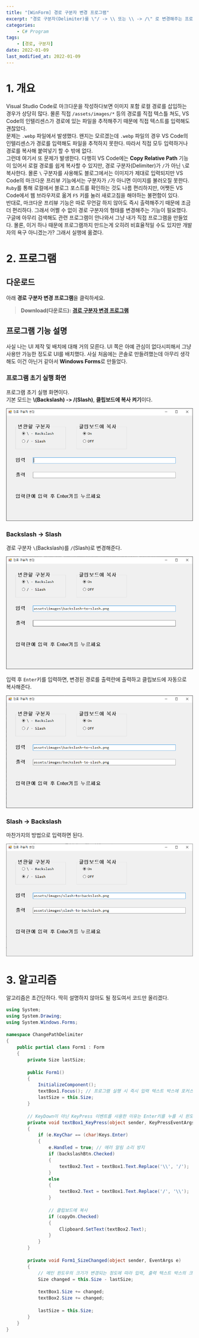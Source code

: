 ```yaml
---
title: "[WinForm] 경로 구분자 변경 프로그램"
excerpt: "경로 구분자(Delimiter)를 \"/ -> \\ 또는 \\ -> /\" 로 변경해주는 프로그램"
categories:
    - C# Program
tags:
    - [경로, 구분자]
date: 2022-01-09
last_modified_at: 2022-01-09
---
```


# 1. 개요

Visual Studio Code로 마크다운을 작성하다보면 이미지 포함 로컬 경로를 삽입하는 경우가 상당히 많다. 
몰론 직접 `/assets/images/*` 등의 경로를 직접 텍스틀 쳐도, VS Code의 인텔리센스가 경로에 있는 파일을 추적해주기 때문에 직접 텍스트를 입력해도 괜찮았다.  
문제는 `.webp` 파일에서 발생했다. 왠지는 모르겠는데 `.webp` 파일의 경우 VS Code의 인텔리센스가 경로를 입력해도 파일을 추적하지 못한다.
따라서 직접 모두 입력하거나 경로를 복사해 붙여넣기 할 수 밖에 없다.  
그런데 여기서 또 문제가 발생한다. 다행히 VS Code에는 **Copy Relative Path** 기능이 있어서 로컬 경로를 쉽게 복사할 수 있지만, 경로 구분자(Delimiter)가 `/`가 아닌 `\`로 복사한다.
몰론 `\` 구분자를 사용해도 블로그에서는 이미지가 제대로 입력되지만 VS Code의 마크다운 프리뷰 기능에서는 구분자가 `/`가 아니면 이미지를 불러오질 못한다.  
`Ruby`를 통해 로컬에서 블로그 포스트를 확인하는 것도 나름 편리하지만, 어쨋든 VS Code에서 웹 브라우저로 옮겨 `F5` 키를 눌러 새로고침을 해야하는 불편함이 있다.  
반대로, 마크다운 프리뷰 기능은 따로 무언갈 하지 않아도 즉시 출력해주기 때문에 조금 더 편리하다. 그래서 어쩔 수 없이 경로 구분자의 형태를 변경해주는 기능이 필요했다.  
구글에 아무리 검색해도 관련 프로그램이 안나와서 그냥 내가 직접 프로그램을 만들었다. 
몰론, 이거 하나 때문에 프로그램까지 만드는게 오히려 비효율적일 수도 있지만 개발자의 욕구 아니겠는가? 그래서 실행에 옮겼다.



# 2. 프로그램

## 다운로드

아래 **경로 구분자 변경 프로그램**을 클릭하세요.

> **Download(다운로드):** [**경로 구분자 변경 프로그램**](/assets/programs/ChangePathDelimiter.zip)

<!--
> Download(다운로드): <a href="/assets/programs/ChangePathDelimiter.zip" download="ChangePathDelimiter.zip">경로 구분자 변경 프로그램</a>
-->


## 프로그램 기능 설명

사실 나는 UI 제작 및 배치에 대해 거의 모른다. UI 쪽은 아예 관심이 없다시피해서 그냥 사용만 가능한 정도로 UI를 배치했다. 사실 처음에는 콘솔로 만들려했는데 아무리 생각해도 이건 아닌거 같아서 **Windows Forms**로 만들었다.

### 프로그램 초기 실행 화면

프로그램 초기 실행 화면이다.  
기본 모드는 **\\(Backslash) -> /(Slash)**, **클립보드에 복사 켜기**이다.

![실행화면](/assets/images/path-delimiter-change(1).png)

### Backslash -> Slash

경로 구분자 `\`(Backslash)를 `/`(Slash)로 변경해준다.

![입력](/assets/images/path-delimiter-change(2).png)


입력 후 `Enter`키를 입력하면, 변경된 경로를 출력란에 출력하고 클립보드에 자동으로 복사해준다.

![출력1](/assets/images/path-delimiter-change(3).png)


### Slash -> Backslash

마찬가지의 방법으로 입력하면 된다.

![출력2](/assets/images/path-delimiter-change(4).png)




# 3. 알고리즘

알고리즘은 초간단하다. 딱히 설명하지 않아도 될 정도여서 코드만 올리겠다.

```cs
using System;
using System.Drawing;
using System.Windows.Forms;

namespace ChangePathDelimiter
{
    public partial class Form1 : Form
    {
        private Size lastSize;

        public Form1()
        {
            InitializeComponent();
            textBox1.Focus(); // 프로그램 실행 시 즉시 입력 텍스트 박스에 포커스함.
            lastSize = this.Size;
        }

        // KeyDown이 아닌 KeyPress 이벤트를 사용한 이유는 Enter키를 누를 시 윈도우 에러 알림 소리가 발생해서 이를 방지하기 위해서임.
        private void textBox1_KeyPress(object sender, KeyPressEventArgs e)
        {
            if (e.KeyChar == (char)Keys.Enter)
            {
                e.Handled = true; // 에러 알림 소리 방지
                if (backslashBtn.Checked)
                {
                    textBox2.Text = textBox1.Text.Replace('\\', '/');
                }
                else
                {
                    textBox2.Text = textBox1.Text.Replace('/', '\\');
                }

                // 클립보드에 복사
                if (copyOn.Checked)
                {
                    Clipboard.SetText(textBox2.Text);
                }
            }
        }

        private void Form1_SizeChanged(object sender, EventArgs e)
        {
            // 메인 윈도우의 크기가 변경되는 정도에 따라 입력, 출력 텍스트 박스의 크기를 변경함.
            Size changed = this.Size - lastSize;

            textBox1.Size += changed;
            textBox2.Size += changed;

            lastSize = this.Size;
        }
    }
}
```
